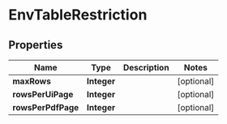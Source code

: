 # EnvTableRestriction

## Properties
Name | Type | Description | Notes
------------ | ------------- | ------------- | -------------
**maxRows** | **Integer** |  |  [optional]
**rowsPerUiPage** | **Integer** |  |  [optional]
**rowsPerPdfPage** | **Integer** |  |  [optional]
